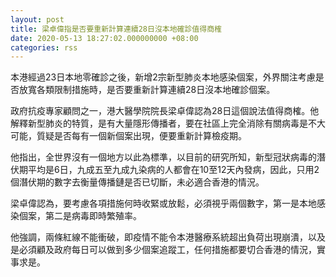 ```yaml
---
layout: post
title: 梁卓偉指是否要重新計算連續28日沒本地確診值得商榷
date: 2020-05-13 18:27:02.000000000 +08:00
categories: rss
---
```


本港經過23日本地零確診之後，新增2宗新型肺炎本地感染個案，外界關注考慮是否放寬各類限制措施時，是否要重新計算連續28日沒本地確診個案。

政府抗疫專家顧問之一，港大醫學院院長梁卓偉認為28日這個說法值得商榷。他解釋新型肺炎的特質，是有大量隱形傳播者，要在社區上完全消除有關病毒是不大可能，質疑是否每有一個新個案出現，便要重新計算檢疫期。

他指出，全世界沒有一個地方以此為標準，以目前的研究所知，新型冠狀病毒的潛伏期平均是6日，九成五至九成九染病的人都會在10至12天內發病，因此，只用2個潛伏期的數字去衡量傳播鏈是否已切斷，未必適合香港的情況。

梁卓偉認為，要考慮各項措施何時收緊或放鬆，必須視乎兩個數字，第一是本地感染個案，第二是病毒即時繁殖率。

他強調，兩條紅線不能衝破，即疫情不能令本港醫療系統超出負荷出現崩潰，以及是必須顧及政府每日可以做到多少個案追蹤工，任何措施都要切合香港的情況，實事求是。
